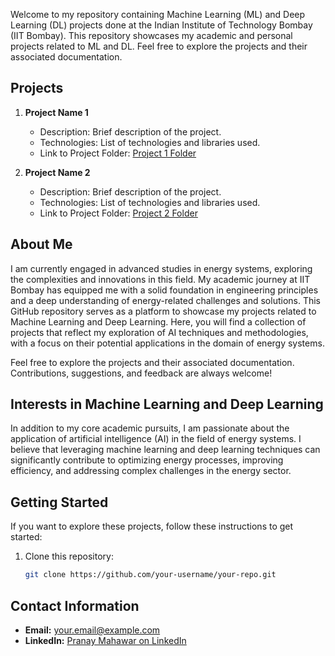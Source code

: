 
Welcome to my repository containing Machine Learning (ML) and Deep Learning (DL) projects done at the Indian Institute of Technology Bombay (IIT Bombay). This repository showcases my academic and personal projects related to ML and DL. Feel free to explore the projects and their associated documentation.

## Projects

1. **Project Name 1**
   - Description: Brief description of the project.
   - Technologies: List of technologies and libraries used.
   - Link to Project Folder: [Project 1 Folder](/project1)

2. **Project Name 2**
   - Description: Brief description of the project.
   - Technologies: List of technologies and libraries used.
   - Link to Project Folder: [Project 2 Folder](/project2)

<!-- Add more projects as needed -->

## About Me
I am currently engaged in advanced studies in energy systems, exploring the complexities and innovations in this field. My academic journey at IIT Bombay has equipped me with a solid foundation in engineering principles and a deep understanding of energy-related challenges and solutions.
This GitHub repository serves as a platform to showcase my projects related to Machine Learning and Deep Learning. Here, you will find a collection of projects that reflect my exploration of AI techniques and methodologies, with a focus on their potential applications in the domain of energy systems.

Feel free to explore the projects and their associated documentation. Contributions, suggestions, and feedback are always welcome!
## Interests in Machine Learning and Deep Learning

In addition to my core academic pursuits, I am passionate about the application of artificial intelligence (AI) in the field of energy systems. I believe that leveraging machine learning and deep learning techniques can significantly contribute to optimizing energy processes, improving efficiency, and addressing complex challenges in the energy sector.

## Getting Started

If you want to explore these projects, follow these instructions to get started:

1. Clone this repository:
   ```bash
   git clone https://github.com/your-username/your-repo.git

## Contact Information

- **Email:** your.email@example.com
- **LinkedIn:** [Pranay Mahawar on LinkedIn](https://www.linkedin.com/in/your-linkedin-profile)
